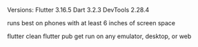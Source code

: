 Versions:
  Flutter 3.16.5
  Dart 3.2.3
  DevTools 2.28.4

runs best on phones with at least 6 inches of screen space

flutter clean
flutter pub get
run on any emulator, desktop, or web
